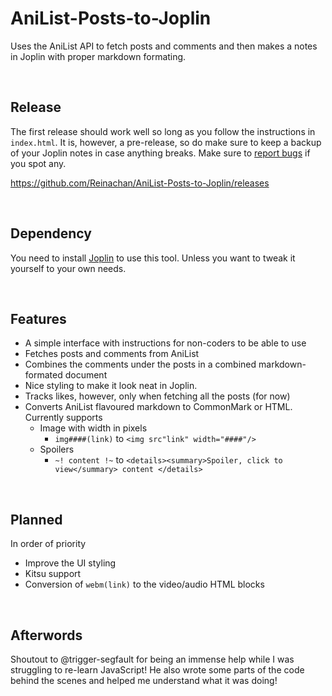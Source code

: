 # AniList-Posts-to-Joplin

Uses the AniList API to fetch posts and comments and then makes a notes in Joplin with proper markdown formating.

<br>

## Release
The first release should work well so long as you follow the instructions in `index.html`. It is, however, a pre-release, so do make sure to keep a backup of your Joplin notes in case anything breaks. Make sure to [report bugs](https://github.com/Reinachan/AniList-Posts-to-Joplin/issues) if you spot any.

https://github.com/Reinachan/AniList-Posts-to-Joplin/releases

<br>

## Dependency
You need to install [Joplin](https://joplinapp.org/) to use this tool. Unless you want to tweak it yourself to your own needs.

<br>

## Features

- A simple interface with instructions for non-coders to be able to use
- Fetches posts and comments from AniList
- Combines the comments under the posts in a combined markdown-formated document
- Nice styling to make it look neat in Joplin.
- Tracks likes, however, only when fetching all the posts (for now)
- Converts AniList flavoured markdown to CommonMark or HTML. Currently supports 
  - Image with width in pixels
    - `img####(link)` to `<img src"link" width="####"/>`
  - Spoilers
    - `~! content !~` to `<details><summary>Spoiler, click to view</summary> content </details>`

<br>

## Planned

In order of priority

- Improve the UI styling
- Kitsu support
- Conversion of `webm(link)` to the video/audio HTML blocks

<br>

## Afterwords

Shoutout to @trigger-segfault for being an immense help while I was struggling to re-learn JavaScript! He also wrote some parts of the code behind the scenes and helped me understand what it was doing!
